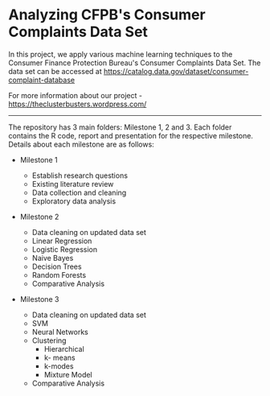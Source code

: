 # Analyzing CFPB's Consumer Complaints Data Set
In this project, we apply various machine learning techniques to the Consumer Finance Protection Bureau's Consumer Complaints Data Set. 
The data set can be accessed at https://catalog.data.gov/dataset/consumer-complaint-database

For more information about our project - https://theclusterbusters.wordpress.com/
_____
The repository has 3 main folders: Milestone 1, 2 and 3. Each folder contains the R code, report and presentation for the respective milestone. Details about each milestone are as follows:

* Milestone 1
  * Establish research questions
  * Existing literature review
  * Data collection and cleaning
  * Exploratory data analysis
  
* Milestone 2
  * Data cleaning on updated data set
  * Linear Regression
  * Logistic Regression
  * Naive Bayes
  * Decision Trees
  * Random Forests
  * Comparative Analysis

* Milestone 3
  * Data cleaning on updated data set
  * SVM
  * Neural Networks
  * Clustering
    * Hierarchical
    * k- means
    * k-modes
    * Mixture Model
  * Comparative Analysis
